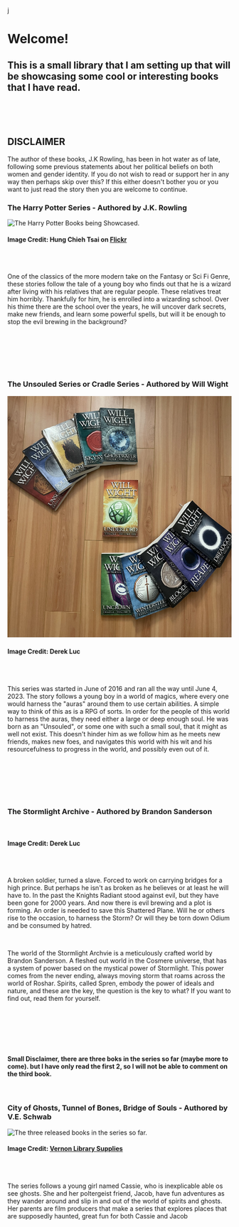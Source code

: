 j<!DOCTYPE html>
<html>
  <head>
    <title> Some interesting Fantasy books to read.</title>
  </head>
  <body>
    <h1>
      Welcome!
    </h1>
    <h2>
      This is a small library that I am setting up that will be showcasing some cool or interesting books that I have read.
    </h2>
    <br>
    <br>
    <br>
    <h2>
      <strong> DISCLAIMER </strong>
    </h2>
    <p>
      The author of these books, J.K Rowling, has been in hot water as of late, following some previous statements about her political beliefs on both women and gender identity. If you do not wish to read or support her in any way then perhaps skip over this? If this either doesn't bother you or you want to just read the story then you are welcome to continue.
    </p>
    <h3>
      The Harry Potter Series - Authored by J.K. Rowling
    </h3>
    <img src="https://live.staticflickr.com/2174/2061292757_73e8ef5397_b.jpg" alt="The Harry Potter Books being Showcased.">
    <h4>
      Image Credit: Hung Chieh Tsai on <a href="https://www.flickr.com/photos/bibicall/2061292757" target="_blank">Flickr</a>
    </h4>
    <br>
    <br>
    <p>
      One of the classics of the more modern take on the Fantasy or Sci Fi Genre, these stories follow the tale of a young boy who finds out that he is a wizard after living with his relatives that are regular          people. These relatives treat him horribly. Thankfully for him, he is enrolled into a wizarding school. Over his thime there are the school over the years, he will uncover dark secrets, make new friends,          and learn some powerful spells, but will it be enough to stop the evil brewing in the background?
    </p>
    <br>
    <br>
    <br>
    <br>
    <br>
    <h3>
      The Unsouled Series or Cradle Series - Authored by Will Wight
    </h3>
    <!-- DOWNLOAD THE FILES ONTO THE COMPUTER, THEN ADD THEM TO THE REPO. THEN COMMIT THE CHANGE TO THE REPO ALSO DON'T FORGET WAYBOUND-->
    <img src="IMG_0650.jpg" alt="The 12 books in the Cradle Series">
    <h4>
      Image Credit: Derek Luc
    </h4>
    <br>
    <br>
    <p>
      This series was started in June of 2016 and ran all the way until June 4, 2023. The story follows a young boy in a world of magics, where every one would harness the "auras" around them to use certain abilities. A simple way to think of this as is a RPG of sorts. In order for the people of this world to harness the auras, they need either a large or deep enough soul. He was born as an "Unsouled", or some one with such a small soul, that it might as well not exist. This doesn't hinder him as we follow him as he meets new friends, makes new foes, and navigates this world with his wit and his resourcefulness to progress in the world, and possibly even out of it.
    </p>
    <br>
    <br>
    <br>
    <br>
    <br>
    <h3>
      The Stormlight Archive - Authored by Brandon Sanderson
    </h3>
    <!--REMEMBER TO TAKE PHOTOS OF THE STORMLIGHT ARCHIVE AND TO REMEMBER HOW TO INSERT THEM-->
    <img src="IMG" alt="">
    <h4>
      Image Credit: Derek Luc
    </h4>
    <br>
    <br>
    <p>
      A broken soldier, turned a slave. Forced to work on carrying bridges for a high prince. But perhaps he isn't as broken as he believes or at least he will have to. In the past the Knights Radiant stood against evil, but they have been gone for 2000 years. And now there is evil brewing and a plot is forming. An order is needed to save this Shattered Plane. Will he or others rise to the occasion, to harness the Storm? Or will they be torn down Odium and be consumed by hatred.
    </p>
    <br>
    <p>
      The world of the Stormlight Archvie is a meticulously crafted world by Brandon Sanderson. A fleshed out world in the Cosmere universe, that has a system of power based on the mystical power of Stormlight. This power comes from the never ending, always moving storm that roams across the world of Roshar. Spirits, called Spren, embody the power of ideals and nature, and these are the key, the question is the key to what? If you want to find out, read them for yourself.
    </p>
      <br>
    <br>
    <br>
    <br>
    <br>
    <h4>
      Small Disclaimer, there are three boks in the series so far (maybe more to come). but I have only read the first 2, so I will not be able to comment on the third book.
    </h4>
    <br>
    <h3>
      City of Ghosts, Tunnel of Bones, Bridge of Souls - Authored by V.E. Schwab
    </h3>
    <img src="https://www.vernonlibrarysupplies.com/images/uploads/books/12320422_popup.jpg" alt="The three released books in the series so far.">
    <br>
    <h4>
      Image Credit: <a href="https://www.vernonlibrarysupplies.com/product/_12320422/middle_grade_books" target="_blank"> Vernon Library Supplies</a>
    </h4>
    <br>
    <br>
    <p>
      The series follows a young girl named Cassie, who is inexplicable able os see ghosts. She and her poltergeist friend, Jacob, have fun adventures as they wander around and slip in and out of the world of spirits and ghosts. Her parents are film producers that make a series that explores places that are supposedly haunted, great fun for both Cassie and Jacob
    </p>
  </body>
</html>
